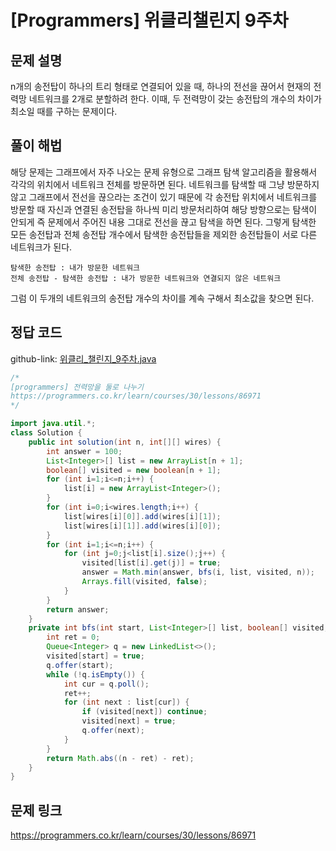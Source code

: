
# [Programmers] 위클리챌린지 9주차

## 문제 설명

n개의 송전탑이 하나의 트리 형태로 연결되어 있을 때, 하나의 전선을 끊어서 현재의 전력망 네트워크를 2개로 분할하려 한다. 
이때, 두 전력망이 갖는 송전탑의 개수의 차이가 최소일 때를 구하는 문제이다.

## 풀이 해법

해당 문제는 그래프에서 자주 나오는 문제 유형으로 그래프 탐색 알고리즘을 활용해서 각각의 위치에서 네트워크 전체를 방문하면 된다.
네트워크를 탐색할 때 그냥 방문하지 않고 그래프에서 전선을 끊으라는 조건이 있기 때문에 각 송전탑 위치에서 네트워크를 방문할 때 자신과 연결된 송전탑을 하나씩 미리 방문처리하여 
해당 방향으로는 탐색이 안되게 즉 문제에서 주어진 내용 그대로 전선을 끊고 탐색을 하면 된다.
그렇게 탐색한 모든 송전탑과 전체 송전탑 개수에서 탐색한 송전탑들을 제외한 송전탑들이 서로 다른 네트워크가 된다.

```
탐색한 송전탑 : 내가 방문한 네트워크
전체 송전탑 - 탐색한 송전탑 : 내가 방문한 네트워크와 연결되지 않은 네트워크
```

그럼 이 두개의 네트워크의 송전탑 개수의 차이를 계속 구해서 최소값을 찾으면 된다.

## 정답 코드

github-link: [위클리_챌린지_9주차.java](https://github.com/JJungwoo/algorithm/blob/master/Java/programmers/%EC%9C%84%ED%81%B4%EB%A6%AC_%EC%B1%8C%EB%A6%B0%EC%A7%80_9%EC%A3%BC%EC%B0%A8.java)

```java
/*
[programmers] 전력망을 둘로 나누기
https://programmers.co.kr/learn/courses/30/lessons/86971
*/

import java.util.*;
class Solution {
    public int solution(int n, int[][] wires) {
        int answer = 100;
        List<Integer>[] list = new ArrayList[n + 1];
        boolean[] visited = new boolean[n + 1];
        for (int i=1;i<=n;i++) {
            list[i] = new ArrayList<Integer>();
        }
        for (int i=0;i<wires.length;i++) {
            list[wires[i][0]].add(wires[i][1]);
            list[wires[i][1]].add(wires[i][0]);
        }
        for (int i=1;i<=n;i++) {
            for (int j=0;j<list[i].size();j++) {
                visited[list[i].get(j)] = true;
                answer = Math.min(answer, bfs(i, list, visited, n));
                Arrays.fill(visited, false);
            }
        }
        return answer;
    }
    private int bfs(int start, List<Integer>[] list, boolean[] visited, int n) {
        int ret = 0;
        Queue<Integer> q = new LinkedList<>();
        visited[start] = true;
        q.offer(start);
        while (!q.isEmpty()) {
            int cur = q.poll();
            ret++;
            for (int next : list[cur]) {
                if (visited[next]) continue;
                visited[next] = true;
                q.offer(next);
            }
        }
        return Math.abs((n - ret) - ret);
    }
}
```

## 문제 링크

https://programmers.co.kr/learn/courses/30/lessons/86971
